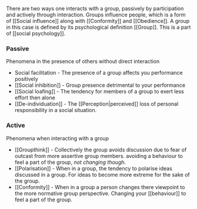 There are two ways one interacts with a group, passively by participation and actively through interaction. Groups influence people, which is a form of [[Social influence]] along with [[Conformity]] and [[Obedience]]. A group in this case is defined by its psychological definition [[Group]]. This is a part of [[social psychology]].
### Passive
Phenomena in the presence of others without direct interaction

* Social facilitation - The presence of a group affects you performance positively
* [[Social inhibition]] - Group presence detrimental to your performance
* [[Social loafing]] - The tendency for members of a group to exert less effort then alone
* [[De-individuation]] - The [[Perception|perceived]] loss of personal responsibility in a social situation.

### Active
Phenomena when interacting with a group
* [[Groupthink]] - Collectively the group avoids discussion due to fear of outcast from more assertive group members. avoiding a behaviour to feel a part of the group, *not changing though*.
* [[Polarisation]] - When in a group, the tendency to polarise ideas discussed in a group. For ideas to become more extreme for the sake of the group.
* [[Conformity]] - When in a group a person changes there viewpoint to the more normative group perspective. Changing your [[behaviour]] to feel a part of the group.
